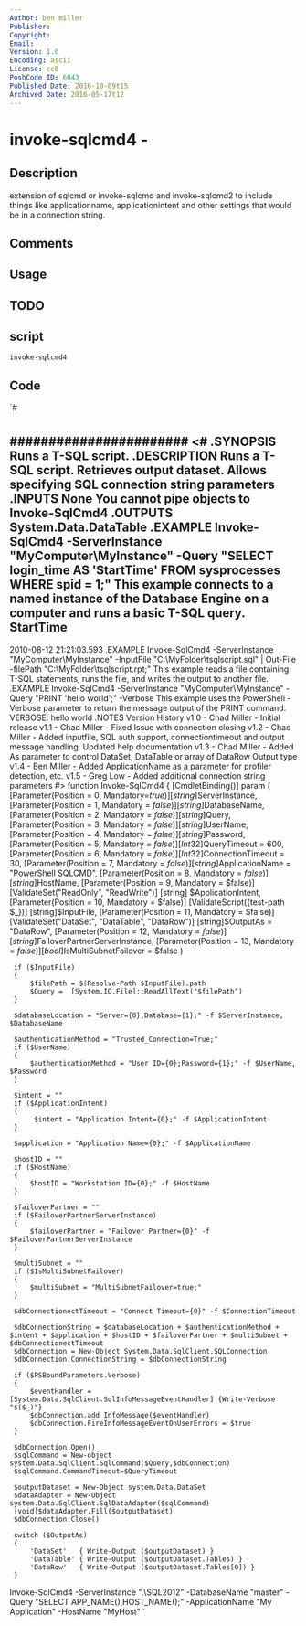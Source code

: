 ```yaml
---
Author: ben miller
Publisher: 
Copyright: 
Email: 
Version: 1.0
Encoding: ascii
License: cc0
PoshCode ID: 6043
Published Date: 2016-10-09t15
Archived Date: 2016-05-17t12
---
```


# invoke-sqlcmd4 - 

## Description

extension of sqlcmd or invoke-sqlcmd and invoke-sqlcmd2 to include things like applicationname, applicationintent and other settings that would be in a connection string.

## Comments



## Usage



## TODO



## script

`invoke-sqlcmd4`

## Code

`#
 #
 #######################
 <#
 .SYNOPSIS
 Runs a T-SQL script.
 .DESCRIPTION
 Runs a T-SQL script. Retrieves output dataset. Allows specifying SQL connection string parameters
 .INPUTS
 None
     You cannot pipe objects to Invoke-SqlCmd4
 .OUTPUTS
    System.Data.DataTable
 .EXAMPLE
 Invoke-SqlCmd4 -ServerInstance "MyComputer\MyInstance" -Query "SELECT login_time AS 'StartTime' FROM sysprocesses WHERE spid = 1;"
 This example connects to a named instance of the Database Engine on a computer and runs a basic T-SQL query.
 StartTime
 -----------
 2010-08-12 21:21:03.593
 .EXAMPLE
 Invoke-SqlCmd4 -ServerInstance "MyComputer\MyInstance" -InputFile "C:\MyFolder\tsqlscript.sql" | Out-File -filePath "C:\MyFolder\tsqlscript.rpt;"
 This example reads a file containing T-SQL statements, runs the file, and writes the output to another file.
 .EXAMPLE
 Invoke-SqlCmd4  -ServerInstance "MyComputer\MyInstance" -Query "PRINT 'hello world';" -Verbose
 This example uses the PowerShell -Verbose parameter to return the message output of the PRINT command.
 VERBOSE: hello world
 .NOTES
 Version History
 v1.0   - Chad Miller - Initial release
 v1.1   - Chad Miller - Fixed Issue with connection closing
 v1.2   - Chad Miller - Added inputfile, SQL auth support, connectiontimeout and output message handling. Updated help documentation
 v1.3   - Chad Miller - Added As parameter to control DataSet, DataTable or array of DataRow Output type
 v1.4   - Ben Miller  - Added ApplicationName as a parameter for profiler detection, etc.
 v1.5   - Greg Low    - Added additional connection string parameters
 #>
 function Invoke-SqlCmd4
 {
     [CmdletBinding()]
     param
     (
         [Parameter(Position = 0, Mandatory=$true)] [string]$ServerInstance,
         [Parameter(Position = 1, Mandatory = $false)] [string]$DatabaseName,
         [Parameter(Position = 2, Mandatory = $false)] [string]$Query,
         [Parameter(Position = 3, Mandatory = $false)] [string]$UserName,
         [Parameter(Position = 4, Mandatory = $false)] [string]$Password,
         [Parameter(Position = 5, Mandatory = $false)] [Int32]$QueryTimeout = 600,
         [Parameter(Position = 6, Mandatory = $false)] [Int32]$ConnectionTimeout = 30,
         [Parameter(Position = 7, Mandatory = $false)] [string]$ApplicationName = "PowerShell SQLCMD",
         [Parameter(Position = 8, Mandatory = $false)] [string]$HostName,
         [Parameter(Position = 9, Mandatory = $false)] [ValidateSet("ReadOnly", "ReadWrite")] [string] $ApplicationIntent,
         [Parameter(Position = 10, Mandatory = $false)] [ValidateScript({test-path $_})] [string]$InputFile,
         [Parameter(Position = 11, Mandatory = $false)] [ValidateSet("DataSet", "DataTable", "DataRow")] [string]$OutputAs = "DataRow",
         [Parameter(Position = 12, Mandatory = $false)] [string]$FailoverPartnerServerInstance,
         [Parameter(Position = 13, Mandatory = $false)] [bool]$IsMultiSubnetFailover = $false
     )
 
     if ($InputFile)
     {
         $filePath = $(Resolve-Path $InputFile).path
         $Query =  [System.IO.File]::ReadAllText("$filePath")
     }
 
     $databaseLocation = "Server={0};Database={1};" -f $ServerInstance, $DatabaseName
 
     $authenticationMethod = "Trusted_Connection=True;"
     if ($UserName)
     {
         $authenticationMethod = "User ID={0};Password={1};" -f $UserName, $Password
     }
     
     $intent = ""
     if ($ApplicationIntent)
     {
          $intent = "Application Intent={0};" -f $ApplicationIntent 
     }
     
     $application = "Application Name={0};" -f $ApplicationName
 
     $hostID = ""
     if ($HostName)
     {
         $hostID = "Workstation ID={0};" -f $HostName 
     }
 
     $failoverPartner = ""
     if ($FailoverPartnerServerInstance)
     {
         $failoverPartner = "Failover Partner={0}" -f $FailoverPartnerServerInstance
     }
 
     $multiSubnet = ""
     if ($IsMultiSubnetFailover)
     {
         $multiSubnet = "MultiSubnetFailover=true;"
     }
 
     $dbConnectionectTimeout = "Connect Timeout={0}" -f $ConnectionTimeout
 
     $dbConnectionString = $databaseLocation + $authenticationMethod + $intent + $application + $hostID + $failoverPartner + $multiSubnet + $dbConnectionectTimeout    
     $dbConnection = New-Object System.Data.SqlClient.SQLConnection
     $dbConnection.ConnectionString = $dbConnectionString
 
     if ($PSBoundParameters.Verbose)
     {
         $eventHandler = [System.Data.SqlClient.SqlInfoMessageEventHandler] {Write-Verbose "$($_)"}
         $dbConnection.add_InfoMessage($eventHandler)
         $dbConnection.FireInfoMessageEventOnUserErrors = $true
     }
     
     $dbConnection.Open()
     $sqlCommand = New-object system.Data.SqlClient.SqlCommand($Query,$dbConnection)
     $sqlCommand.CommandTimeout=$QueryTimeout
 
     $outputDataset = New-Object system.Data.DataSet
     $dataAdapter = New-Object system.Data.SqlClient.SqlDataAdapter($sqlCommand)
     [void]$dataAdapter.Fill($outputDataset)
     $dbConnection.Close()
 
     switch ($OutputAs)
     {
         'DataSet'   { Write-Output ($outputDataset) }
         'DataTable' { Write-Output ($outputDataset.Tables) }
         'DataRow'   { Write-Output ($outputDataset.Tables[0]) }
     }
 
 
 Invoke-SqlCmd4 -ServerInstance ".\SQL2012" -DatabaseName "master" -Query "SELECT APP_NAME(),HOST_NAME();" -ApplicationName "My Application" -HostName "MyHost"
`

